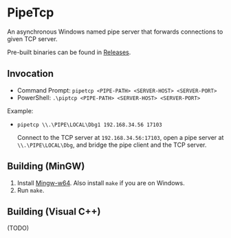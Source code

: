 # PipeTcp

An asynchronous Windows named pipe server that forwards connections to given TCP server.

Pre-built binaries can be found in [Releases](https://github.com/iamahuman/pipetcp/releases).

## Invocation

- Command Prompt: `pipetcp <PIPE-PATH> <SERVER-HOST> <SERVER-PORT>`
- PowerShell: `.\piptcp <PIPE-PATH> <SERVER-HOST> <SERVER-PORT>`

Example:

- `pipetcp \\.\PIPE\LOCAL\Dbg1 192.168.34.56 17103`

  Connect to the TCP server at `192.168.34.56:17103`, open a pipe server at `\\.\PIPE\LOCAL\Dbg`, and bridge the pipe client and the TCP server.

## Building (MinGW)

1. Install [Mingw-w64](https://www.mingw-w64.org). Also install `make` if you are on Windows.
2. Run `make`.

## Building (Visual C++)

(TODO)
